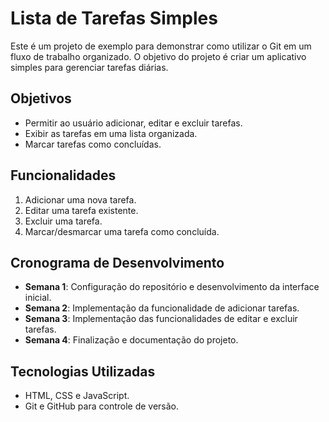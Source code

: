 # Lista de Tarefas Simples  

Este é um projeto de exemplo para demonstrar como utilizar o Git em um fluxo de trabalho organizado. O objetivo do projeto é criar um aplicativo simples para gerenciar tarefas diárias.  

## Objetivos  
- Permitir ao usuário adicionar, editar e excluir tarefas.  
- Exibir as tarefas em uma lista organizada.  
- Marcar tarefas como concluídas.  

## Funcionalidades  
1. Adicionar uma nova tarefa.  
2. Editar uma tarefa existente.  
3. Excluir uma tarefa.  
4. Marcar/desmarcar uma tarefa como concluída.  

## Cronograma de Desenvolvimento  
- **Semana 1**: Configuração do repositório e desenvolvimento da interface inicial.  
- **Semana 2**: Implementação da funcionalidade de adicionar tarefas.  
- **Semana 3**: Implementação das funcionalidades de editar e excluir tarefas.  
- **Semana 4**: Finalização e documentação do projeto.  

## Tecnologias Utilizadas  
- HTML, CSS e JavaScript.  
- Git e GitHub para controle de versão.  
